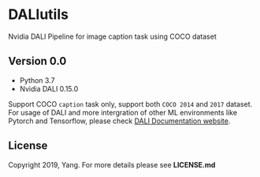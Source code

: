 # DALIutils
Nvidia DALI Pipeline for image caption task using COCO dataset

## Version 0.0
* Python 3.7<br>
* Nvidia DALI 0.15.0

Support COCO `caption` task only, support both `COCO 2014` and `2017` dataset.<br>For usage of DALI and more intergration of other ML environments like Pytorch and Tensorflow, please check [DALI Documentation website](https://docs.nvidia.com/deeplearning/sdk/dali-developer-guide/docs/index.html).

## License
Copyright 2019, Yang. For more details please see **LICENSE.md**
